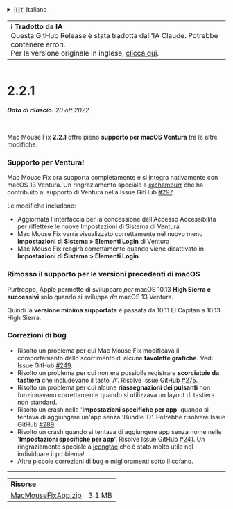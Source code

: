 <details>
<summary>🇮🇹 Italiano</summary>

[🇬🇧 English (GitHub)](https://github.com/noah-nuebling/mac-mouse-fix/releases/tag/2.2.1)\
[🇦🇩 Català](https://redirect.macmousefix.com/?target=mmf-release&tag=2.2.1&locale=ca)\
[🇩🇪 Deutsch](https://redirect.macmousefix.com/?target=mmf-release&tag=2.2.1&locale=de)\
[🇪🇸 Español](https://redirect.macmousefix.com/?target=mmf-release&tag=2.2.1&locale=es)\
[🇫🇷 Français](https://redirect.macmousefix.com/?target=mmf-release&tag=2.2.1&locale=fr)\
[🇮🇩 Indonesia](https://redirect.macmousefix.com/?target=mmf-release&tag=2.2.1&locale=id)\
**🇮🇹 Italiano**\
[🇭🇺 Magyar](https://redirect.macmousefix.com/?target=mmf-release&tag=2.2.1&locale=hu)\
[🇳🇱 Nederlands](https://redirect.macmousefix.com/?target=mmf-release&tag=2.2.1&locale=nl)\
[🇵🇱 Polski](https://redirect.macmousefix.com/?target=mmf-release&tag=2.2.1&locale=pl)\
[🇧🇷 Português (Brasil)](https://redirect.macmousefix.com/?target=mmf-release&tag=2.2.1&locale=pt-BR)\
[🇵🇹 Português (Portugal)](https://redirect.macmousefix.com/?target=mmf-release&tag=2.2.1&locale=pt-PT)\
[🇷🇴 Română](https://redirect.macmousefix.com/?target=mmf-release&tag=2.2.1&locale=ro)\
[🇸🇪 Svenska](https://redirect.macmousefix.com/?target=mmf-release&tag=2.2.1&locale=sv)\
[🇻🇳 Tiếng Việt](https://redirect.macmousefix.com/?target=mmf-release&tag=2.2.1&locale=vi)\
[🇹🇷 Türkçe](https://redirect.macmousefix.com/?target=mmf-release&tag=2.2.1&locale=tr)\
[🇨🇿 Čeština](https://redirect.macmousefix.com/?target=mmf-release&tag=2.2.1&locale=cs)\
[🇬🇷 Ελληνικά](https://redirect.macmousefix.com/?target=mmf-release&tag=2.2.1&locale=el)\
[🇷🇺 Русский](https://redirect.macmousefix.com/?target=mmf-release&tag=2.2.1&locale=ru)\
[🇺🇦 Українська](https://redirect.macmousefix.com/?target=mmf-release&tag=2.2.1&locale=uk)\
[🇮🇱 עברית](https://redirect.macmousefix.com/?target=mmf-release&tag=2.2.1&locale=he)\
[🇸🇦 العربية](https://redirect.macmousefix.com/?target=mmf-release&tag=2.2.1&locale=ar)\
[🇮🇳 हिन्दी](https://redirect.macmousefix.com/?target=mmf-release&tag=2.2.1&locale=hi)\
[🇹🇭 ไทย](https://redirect.macmousefix.com/?target=mmf-release&tag=2.2.1&locale=th)\
[🇨🇳 中文 (简体)](https://redirect.macmousefix.com/?target=mmf-release&tag=2.2.1&locale=zh-Hans)\
[🇨🇳 中文 (繁體)](https://redirect.macmousefix.com/?target=mmf-release&tag=2.2.1&locale=zh-Hant)\
[🇭🇰 中文（香港)](https://redirect.macmousefix.com/?target=mmf-release&tag=2.2.1&locale=zh-HK)\
[🇯🇵 日本語](https://redirect.macmousefix.com/?target=mmf-release&tag=2.2.1&locale=ja)\
[🇰🇷 한국어](https://redirect.macmousefix.com/?target=mmf-release&tag=2.2.1&locale=ko)\
[Help translate Mac Mouse Fix to different languages!](https://github.com/noah-nuebling/mac-mouse-fix/discussions/731)
</details>
<table align=><td>
<b>ℹ️ Tradotto da IA</b><br>
Questa GitHub Release è stata tradotta dall'IA Claude. Potrebbe contenere errori.<br>
Per la versione originale in inglese, <a href="https://github.com/noah-nuebling/mac-mouse-fix/releases/tag/2.2.1">clicca qui</a>.
</td></table>

<table></table>

# 2.2.1
***Data di rilascio:** 20 ott 2022*

<br>

Mac Mouse Fix **2.2.1** offre pieno **supporto per macOS Ventura** tra le altre modifiche.

### Supporto per Ventura!
Mac Mouse Fix ora supporta completamente e si integra nativamente con macOS 13 Ventura.
Un ringraziamento speciale a [@chamburr](https://github.com/chamburr) che ha contribuito al supporto di Ventura nella Issue GitHub [#297](https://github.com/noah-nuebling/mac-mouse-fix/issues/297).

Le modifiche includono:

- Aggiornata l'interfaccia per la concessione dell'Accesso Accessibilità per riflettere le nuove Impostazioni di Sistema di Ventura
- Mac Mouse Fix verrà visualizzato correttamente nel nuovo menu **Impostazioni di Sistema > Elementi Login** di Ventura
- Mac Mouse Fix reagirà correttamente quando viene disattivato in **Impostazioni di Sistema > Elementi Login**

### Rimosso il supporto per le versioni precedenti di macOS

Purtroppo, Apple permette di sviluppare _per_ macOS 10.13 **High Sierra e successivi** solo quando si sviluppa _da_ macOS 13 Ventura.

Quindi la **versione minima supportata** è passata da 10.11 El Capitan a 10.13 High Sierra.

### Correzioni di bug

- Risolto un problema per cui Mac Mouse Fix modificava il comportamento dello scorrimento di alcune **tavolette grafiche**. Vedi Issue GitHub [#249](https://github.com/noah-nuebling/mac-mouse-fix/issues/249).
- Risolto un problema per cui non era possibile registrare **scorciatoie da tastiera** che includevano il tasto 'A'. Risolve Issue GitHub [#275](https://github.com/noah-nuebling/mac-mouse-fix/issues/275).
- Risolto un problema per cui alcune **riassegnazioni dei pulsanti** non funzionavano correttamente quando si utilizzava un layout di tastiera non standard.
- Risolto un crash nelle '**Impostazioni specifiche per app**' quando si tentava di aggiungere un'app senza 'Bundle ID'. Potrebbe risolvere Issue GitHub [#289](https://github.com/noah-nuebling/mac-mouse-fix/issues/289).
- Risolto un crash quando si tentava di aggiungere app senza nome nelle '**Impostazioni specifiche per app**'. Risolve Issue GitHub [#241](https://github.com/noah-nuebling/mac-mouse-fix/issues/241). Un ringraziamento speciale a [jeongtae](https://github.com/jeongtae) che è stato molto utile nel individuare il problema!
- Altre piccole correzioni di bug e miglioramenti sotto il cofano.

---

<table align="start">
<tr>
    <td colspan=2>
        <b>Risorse</b>
    </td>
</tr>
<tr>
    <td><a href="https://github.com/noah-nuebling/mac-mouse-fix/releases/download/2.2.1/MacMouseFixApp.zip">MacMouseFixApp.zip</a></td>
    <td>3.1 MB</td>
</tr>
</table>